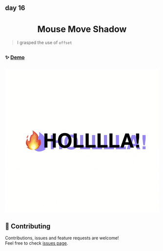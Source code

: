## day 16

<h1 align="center"> Mouse Move Shadow </h1>

> I grasped the use of `offset`

##

### ✨ [Demo](https://mosaif00.github.io/30-Days-JavaScript-Challenge/16-Mouse-Move-Shadow/index.html)

##

![alt text](./screen16.gif)

## 🤝 Contributing

Contributions, issues and feature requests are welcome!<br />Feel free to check [issues page](https://github.com/MoSaif00/30-Days-JavaScript-Challenge/issues).
